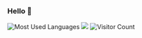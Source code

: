 ### Hello 👋





![Most Used Languages](https://github-readme-stats.vercel.app/api/top-langs/?username=jundong-gao&theme=dark&layout=compact)
![](https://github-readme-activity-graph.cyclic.app/graph?username=jundong-gao&theme=dracula)
![Visitor Count](https://profile-counter.glitch.me/jundong-gao/count.svg)




